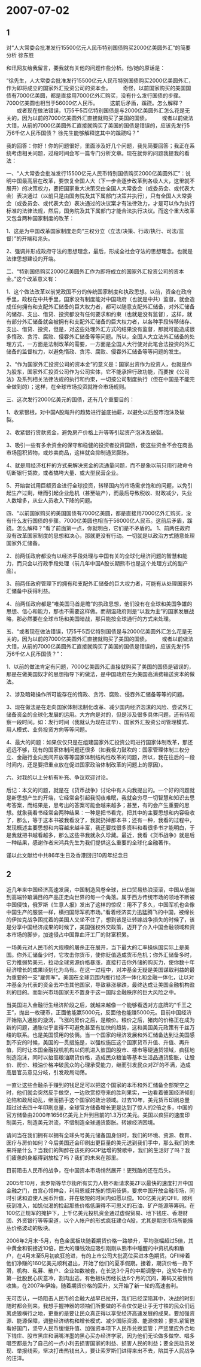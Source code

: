 # 2007-07-02

## 1

对“人大常委会批准发行15500亿元人民币特别国债购买2000亿美圆外汇”的简要分析 徐东胜

和讯网友给我留言，要我就有关他的问题作些分析。他/她的原话是：

“徐先生，人大常委会批准发行15500亿元人民币特别国债购买2000亿美圆外汇，作为即将成立的国家外汇投资公司的资本金。 　　奇怪，以前国家购买的美国国债有7000亿美圆，都是直接用7000亿外汇购买，没有什么发行国债的步骤。7000亿美圆也相当于56000亿人民币。 　　这前后矛盾，蹊跷。怎么解释？ 　　或者现在做法错误，1万5千5百亿特别国债是与2000亿美圆外汇怎么花是无关的，因为以前的7000亿美圆外汇直接就购买了美国的国债。 　　或者以前做法大错，从前的7000亿美圆外汇直接就购买了美国的国债是错误的，应该先发行5万6千亿人民币国债？        徐先生能够解释这其中的蹊跷吗？”

我的回答：你好！你的问题很好，里面涉及好几个问题，我先简要回答；我正在系统考虑相关问题，过段时间会写一篇专门分析文章。现在就你的问题我提我的看法：

一、“人大常委会批准发行15500亿元人民币特别国债购买2000亿美圆外汇”：说明中国最高层在改革，要恢复全国人大（下一步会逐步改革到各级人大，这里就不展开）的决策权力，要把国家重大决策交由全国人大常委会（或委员会、或代表大会）表决通过（以前只是由国务院及其下属部门决策并执行），只有全国人大常委会（或委员会、或代表大会）表决通过的决议案才有法律效力，才是可以作为执行标准的法律法规，然后，国务院及其下属部门才能合法执行决议。而这个重大改革又包含两种国家制度的改革：

1、这是为中国改革国家制度走向“三权分立（立法/决策、行政/执行、司法/监督）”的开端和兆头。

2、强调并形成政府守法的思想理念，最后，形成全社会守法的思想理念。也就是法律思想建设的开端。

二、“特别国债购买2000亿美圆外汇作为即将成立的国家外汇投资公司的资本金。”这个改革意义有：

1、这个做法改革以前党政国不分的传统国家制度和执政思想。以前，资金在政府手里，政权在中共手里，国家没有制度能对中国政府（也就是中共）监督。就会造成任何拥有和支配外汇储备的巨大权力者，都可以随意支配外汇储备，对外汇储备的储存、支出、借贷、投资都没有任何要求和约束（也就是没有监督），这样，就有部分外汇储备就会被拥有和支配外汇储备的巨大权力者，以各种手段转移储存、支出、借贷、投资，但是，对这些处理外汇方式的结果没有监督，那就可能造成很多惰政、贪污、腐败、侵吞外汇储备等等问题。所以，全国人大立法外汇储备的处理方式，一方面是法制改革的需要，一方面是全国人大行使对此笔合法投资的外汇储备的监督权力，以避免惰政、贪污、腐败、侵吞外汇储备等等问题的发生。

2、“作为国家外汇投资公司的资本金”的意义是：国家出资作为投资人，也就是作为股东，国家外汇投资公司作为公司实体，它不能承担行政功能，而要按《公司法》及系列相关法律法规的执行和约束，一切按公司制度执行（但在中国是不能完全做到的）；这样，在全球市场投资就符合市场规则。

三、这次发行2000亿美元的国债，还有几个重要目的：

1、收紧银根，对中国A股飚升的趋势进行釜底抽薪，以避免以后股市泡沫及破裂。

2、收紧银行贷款资金，避免房产价格上升等等引起资产泡沫及破裂。

3、吸引一些有多余资金的保守和稳健的投资者投资国债，使这些资金不会在商品市场囤积货物，或炒卖商品，这样就会抑制通货膨胀。

4、就是用经济杠杆的方式来解决资金的流通量问题，而不是象以前只用行政命令切断银行贷款，或者搞垮大量、或大型民营企业。

5、开始尝试用巨额资金进行全球投资，转移国内的市场需求饱和的问题，以免引起生产过剩，继而引起企业危机（甚至破产），而最后导致税收、财政减少，失业人数增多，从业人员收入下降的问题。

四、“以前国家购买的美国国债有7000亿美圆，都是直接用7000亿外汇购买，没有什么发行国债的步骤。7000亿美圆也相当于56000亿人民币。这前后矛盾，蹊跷。怎么解释？”看了前面第一点，你就明白，它们是不矛盾的。 1、前两任政府没有改革国家制度的思想和决心，那就更没有行动。一切就是以政治方式随意处理国家外汇储备。

2、前两任政府都没有以经济手段处理与中国有关的全球化经济问题的智慧和能力，而只会以行政手段处理（前几年中国A股长期熊市也是这个处理方式的副产品）。

3、前两任政府管理下的拥有和支配外汇储备的巨大权力者，可能有从处理国家外汇储备中获得利益。

4、前两任政府都是“唯美国马首是瞻”的执政思想，他们没有在全球和美国争雄的思想、信心和能力，那也不需要这样做。而胡温政府则是“以我为主”的国家发展战略，那必然要在全球市场和美国暗战，那只能按全球通行的方式来处理。

五、“或者现在做法错误，1万5千5百亿特别国债是与2000亿美圆外汇怎么花是无关的，因为以前的7000亿美圆外汇直接就购买了美国的国债。 　　或者以前做法大错，从前的7000亿美圆外汇直接就购买了美国的国债是错误的，应该先发行5万6千亿人民币国债？”：

1、以前的做法肯定有问题，7000亿美圆外汇直接就购买了美国的国债是错误的，那是在做美国奴才的思想指导下的做法，是中国政府在为美国高消费输送资本的做法。

2、涉及暗箱操作所可能存在的惰政、贪污、腐败、侵吞外汇储备等等的问题。

3、现在做法是在走向国家体制法制化改革、减少国内经济泡沫的风险、尝试外汇储备资金的全球化发展的运用。大方向是对的，但是涉及很多具体问题，还有待观察一段时间。如：发行时间（我就认为现在过早）、国家外汇投资公司管理模式、用人模式、业务投资方向等等问题。

4、最大的问题：如果仅仅只是在组建国家外汇投资公司进行国家体制改革，那还远远不够，现有的国家体制问题还很多（如我极力鼓吹的：国家管理体制三权分立、金融行业向民间开放等等国家体制结构性改革的问题，所以，我在往后的一段时间内，还是要把重点放在促进国家政治体制改革的问题上的原因）。

六、对我的以上分析有补充、争议欢迎讨论。

后记：本文的问题，就是在《货币战争》讨论中有人向我提出的。一个好的问题就是新思想产生的开端，它经常会引起我彻夜难眠，我就会穷尽一切智慧和知识去思考答案，而结果是，思考出的答案可能会越来越多；甚至，有的会产生重要的思想。就象我看书经常会两种结果：一种是把书看完，把其中的主要思想和内容吸收了，那么，等于这本书被我看没了，我就扔掉那本书；还有一种，我看的过程中，发现概述主要思想和内容越来越丰富，我还要找很多资料和看很多书才能明白，于是我就把书越看越多，那么这些书我就永久珍藏。最近，我看《货币战争》就是后一种结果，感谢作者宋鸿兵先生为我们提供这么重要的全球化金融著作。

谨以此文献给中共86年生日及香港回归10周年纪念日

## 2

近几年来中国经济高速发展，中国制造风卷全球，出口贸易热浪滚滚，中国从低端到高端铃琅满目的产品正走向世界的每一个角落。属于西方传统市场的领地不断被中国侵蚀，俄罗斯《生意人报》发出了这样的惊叹：用不了多久，中国军机也会像中国生产的服装一样，横扫国际军机市场。”看着经济实力迅猛腾飞的中国，被绵长的伊拉克战争困扰着的美国人又坐不住了，想到该是让转嫁战争损失的时候了，该是分享中国经济成果的时候了，美国强权外交政策，迈开了介入中国金融领域和资本市场的脚步，加速侵占中国靠血汗工厂的财富积累。

一场美元对人民币的大规模的屠杀正在展开，当下最大的汇率操纵国实际上是美国。你外汇储备少时，它攻击你货币，使你贬值造成货币危机；你外汇储备多时，它力推弱势美元，拉动全球资源价格暴涨，直接打击你外储的购买力，使你数十年经济增长的成果顷刻化为乌有。在这一过程中，对冲基金无疑是美国谋取利益的最为重要的一支“雇佣军”。美国在全球范围内推行经济一体化和金融一体化，让以对冲基金为代表的资金去冲击其他国家，导致暴涨暴跌，最终达成让美国金融机构盈利的目的。而新兴市场国家无不置身于这一国际金融秩序的巨大风险之中。

当美国进入金融衍生经济阶段之后，就越来越像一个能够看透对方底牌的“千王之王”，抛出一枚硬币，正面他能赢5000元，反面他也能赚5000元。目前中国经济开始陷入通胀的漩涡，飞涨的房价之后，是粮价。粮价之后，猪肉的价格正在成为新的问题，通胀似乎变得不可避免甚至有加快的趋势，这和美国美元政策有千丝万缕的联系。也是美国惯用的伎俩。当一个国家的经济发展和外汇储备达到让美国感到不安的时候，美国的一贯措施是，以强权施压这个国家货币升值、升值、再升值，同时让本国金融投机机构以伺机进入彼国的股市、楼市等硬通货领域，疯狂地制造泡沫，同时以抬高粮油期货价格，造成民众粮油等基本生活品通货膨胀，让股价、房价、粮油价格冲破民众的心理承受能力，继而引发民众对ZF的不满，造成高层官员意见分岐，引发政局动荡。

一直让这些金融杀手赚到的钱足足可以把这个国家的本币和外汇储备全部架空之时，他们就会突然反手做空，一边欣赏掠夺来的胜利果实，一边看着彼国经济倾刻沦陷和政局动乱，继而插手这个国家的政治领域。过去10年，美元货币印刷总量超过过去四十年印刷总量，全球官方储备增长更是达到了惊人的2倍之多，中国的官方储备由2000年1656亿美元上升到目前的1.3万亿美元。美国以疯狂的速度印制美元，制造美元洪流，不惜制造全球通货膨胀。转嫁经济困境。

请问当在我们拥有以拥有全球头号美元储备国身份时，我们的环境、资源、教育、医疗与房价如何？今后美国还会印刷出更巨量的美元送到我们手中，那么我们的未来将是什么？当我们的陶醉在该死的GDP猛增的赞歌中，我们的生活好了吗？我们疲惫的身躯得到放松了吗？我们的未来在那里。

目前阻击人民币的战争，在中国资本市场悄然展开！更残酷的还在后头。

2005年10月，索罗斯等华尔街所有实力人物不断请求美ZF以最快的速度打开中国金融之门，白宫心领神会，利用恩威并施的惯用伎俩，要求中国开放金融市场，同时引诱和迫使人民币升值，并在极短的时间内如愿以偿。100亿美元的QFII，顺利获到准入，如饥似渴的捡起那些价格低廉得不可思义的石油、矿产能源等筹码。在100亿正规军的掩护下，上千亿美元投机资金通过虚假贸易、地下钱庄、香港财团、外资银行等等渠道，以个人帐户的形式疯狂建仓A股，尤其是期货市场所能操丛价格波动的板块。

2006年2月末-5月，有色金属板块随着期货价格一路攀升，平均涨幅超过5倍，其中黄金和铜接近10倍，巨大的赚钱效应吸引刚刚从熊市中睡醒的中资机构和散户，在4月末至5月初疯狂抢进，有的上市公司大批高位买进本色期货。QFII带着他们净赚的160亿美元顺利退出，开始了他们的夏季假期。接着，期货价格一路下滑，机构、私募、散户、企业如数被套，在长达3个月的中期调整中，这轮牛市的第一批股民心灰意冷，割肉出逃，有色板块历经长达6个月的沉闷，筹码又被悄悄收集，在2007年伊始，随着期货价格的回升，又开始了新一轮的高速套利。

无可否认，一场阻击人民币的金融大战早已拉开，我们已经深陷其中，决战的时刻随时都会到来。我想手握神器的领袖们所要做的不会仅仅是让手无寸铁的民众们远离虎狼横行之地，更重的是要让民众真正得以享受经济高速发展的成果。要加强资源、能源保障，调整经济结构和增长模式、减少国际资源、能源依赖；要扎紧篱笆看好国门，坚守人民币缓慢升值、加强资本项下人民币兑换监管；严惩里应外合地下钱庄、股市黑庄和满嘴洋墨的黑心买办经济学家，因为他们无论做多做空、唱多唱空都是为了自己的一点小利去损害国家的利益、损害人民的利益；要全民动员发现、举报线索，坚决打击热钱出入，要让索罗斯们进得来出不去，陷其于人民战争的汪洋。

